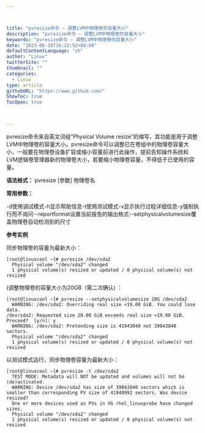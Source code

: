 ```yaml
---



title: "pvresize命令 – 调整LVM中物理卷的容量大小"
description: "pvresize命令 – 调整LVM中物理卷的容量大小"
keywords: "pvresize命令 – 调整LVM中物理卷的容量大小"
date: "2023-06-18T16:22:52+08:00"
defaultContentLanguage: "zh"
author: "Linux"
twitterSite: ""
thumbnail: ""
categories:
  - Linux
type: article
githubURL: "https://www.github.com/"
ShowToc: true
TocOpen: true



---
```


pvresize命令来自英文词组“Physical Volume resize”的缩写，其功能是用于调整LVM中物理卷的容量大小。pvresize命令可以调整已在卷组中的物理卷容量大小，一般要在物理卷设备扩容或缩小容量前进行此操作，提前告知操作系统和LVM逻辑卷管理器新的物理卷大小，若要缩小物理卷容量，不得低于已使用的容量。

**语法格式：** pvresize [参数] 物理卷名

**常用参数：**

-d使用调试模式-h显示帮助信息-t使用测试模式-v显示执行过程详细信息-y强制执行而不询问--reportformat设置当前报告的输出格式--setphysicalvolumesize覆盖物理卷自动检测到的尺寸

**参考实例**

同步物理卷的容量为最新大小：

```
[root@linuxcool ~]# pvresize /dev/sda2
  Physical volume "/dev/sda2" changed
  1 physical volume(s) resized or updated / 0 physical volume(s) not resized
```

(调整物理卷的容量大小为20GB（需二次确认) ：

```
[root@linuxcool ~]# pvresize --setphysicalvolumesize 20G /dev/sda2
  WARNING: /dev/sda2: Overriding real size <19.00 GiB. You could lose data.
/dev/sda2: Requested size 20.00 GiB exceeds real size <19.00 GiB. Proceed?  [y/n]: y
  WARNING: /dev/sda2: Pretending size is 41943040 not 39843840 sectors.
  Physical volume "/dev/sda2" changed
  1 physical volume(s) resized or updated / 0 physical volume(s) not resized
```

以测试模式运行，同步物理卷容量为最新大小：

```
[root@linuxcool ~]# pvresize -t /dev/sda2
  TEST MODE: Metadata will NOT be updated and volumes will not be (de)activated.
  WARNING: Device /dev/sda2 has size of 39843840 sectors which is smaller than corresponding PV size of 41940992 sectors. Was device resized?
  One or more devices used as PVs in VG rhel_linuxprobe have changed sizes.
  Physical volume "/dev/sda2" changed
  1 physical volume(s) resized or updated / 0 physical volume(s) not resized
```